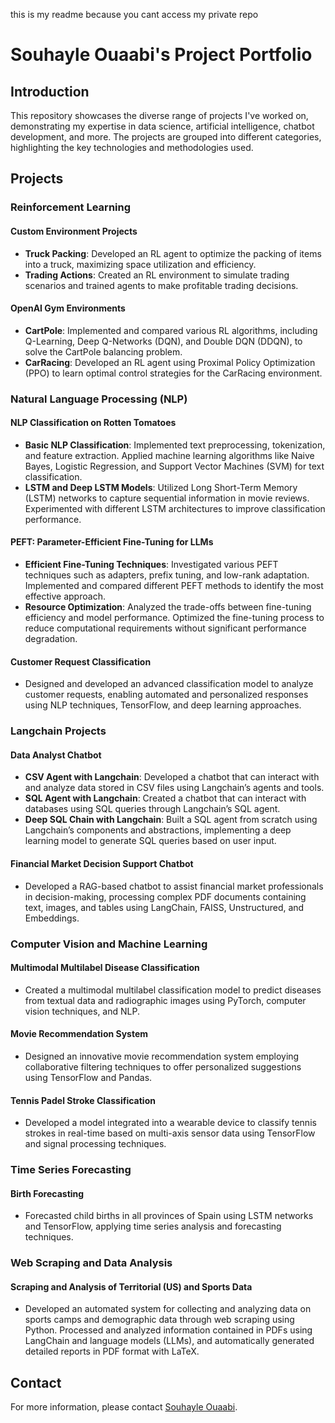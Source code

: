 this is my readme because you cant access my private repo


# Souhayle Ouaabi's Project Portfolio

## Introduction
This repository showcases the diverse range of projects I've worked on, demonstrating my expertise in data science, artificial intelligence, chatbot development, and more. The projects are grouped into different categories, highlighting the key technologies and methodologies used.

## Projects

### Reinforcement Learning
#### Custom Environment Projects
- **Truck Packing**: Developed an RL agent to optimize the packing of items into a truck, maximizing space utilization and efficiency.
- **Trading Actions**: Created an RL environment to simulate trading scenarios and trained agents to make profitable trading decisions.

#### OpenAI Gym Environments
- **CartPole**: Implemented and compared various RL algorithms, including Q-Learning, Deep Q-Networks (DQN), and Double DQN (DDQN), to solve the CartPole balancing problem.
- **CarRacing**: Developed an RL agent using Proximal Policy Optimization (PPO) to learn optimal control strategies for the CarRacing environment.

### Natural Language Processing (NLP)
#### NLP Classification on Rotten Tomatoes
- **Basic NLP Classification**: Implemented text preprocessing, tokenization, and feature extraction. Applied machine learning algorithms like Naive Bayes, Logistic Regression, and Support Vector Machines (SVM) for text classification.
- **LSTM and Deep LSTM Models**: Utilized Long Short-Term Memory (LSTM) networks to capture sequential information in movie reviews. Experimented with different LSTM architectures to improve classification performance.

#### PEFT: Parameter-Efficient Fine-Tuning for LLMs
- **Efficient Fine-Tuning Techniques**: Investigated various PEFT techniques such as adapters, prefix tuning, and low-rank adaptation. Implemented and compared different PEFT methods to identify the most effective approach.
- **Resource Optimization**: Analyzed the trade-offs between fine-tuning efficiency and model performance. Optimized the fine-tuning process to reduce computational requirements without significant performance degradation.

#### Customer Request Classification
- Designed and developed an advanced classification model to analyze customer requests, enabling automated and personalized responses using NLP techniques, TensorFlow, and deep learning approaches.

### Langchain Projects
#### Data Analyst Chatbot
- **CSV Agent with Langchain**: Developed a chatbot that can interact with and analyze data stored in CSV files using Langchain’s agents and tools.
- **SQL Agent with Langchain**: Created a chatbot that can interact with databases using SQL queries through Langchain’s SQL agent.
- **Deep SQL Chain with Langchain**: Built a SQL agent from scratch using Langchain’s components and abstractions, implementing a deep learning model to generate SQL queries based on user input.

#### Financial Market Decision Support Chatbot
- Developed a RAG-based chatbot to assist financial market professionals in decision-making, processing complex PDF documents containing text, images, and tables using LangChain, FAISS, Unstructured, and Embeddings.

### Computer Vision and Machine Learning
#### Multimodal Multilabel Disease Classification
- Created a multimodal multilabel classification model to predict diseases from textual data and radiographic images using PyTorch, computer vision techniques, and NLP.

#### Movie Recommendation System
- Designed an innovative movie recommendation system employing collaborative filtering techniques to offer personalized suggestions using TensorFlow and Pandas.

#### Tennis Padel Stroke Classification
- Developed a model integrated into a wearable device to classify tennis strokes in real-time based on multi-axis sensor data using TensorFlow and signal processing techniques.

### Time Series Forecasting
#### Birth Forecasting
- Forecasted child births in all provinces of Spain using LSTM networks and TensorFlow, applying time series analysis and forecasting techniques.

### Web Scraping and Data Analysis
#### Scraping and Analysis of Territorial (US) and Sports Data
- Developed an automated system for collecting and analyzing data on sports camps and demographic data through web scraping using Python. Processed and analyzed information contained in PDFs using LangChain and language models (LLMs), and automatically generated detailed reports in PDF format with LaTeX.

## Contact
For more information, please contact [Souhayle Ouaabi](mailto:souhayle.ouaabi99@gmail.com).

